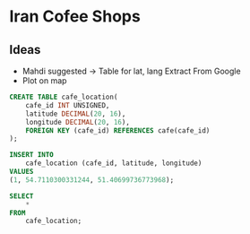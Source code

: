 # Iran Cofee Shops

## Ideas
- Mahdi suggested → Table for lat, lang Extract From Google
- Plot on map

```sql
CREATE TABLE cafe_location(
    cafe_id INT UNSIGNED,
    latitude DECIMAL(20, 16),
    longitude DECIMAL(20, 16),
    FOREIGN KEY (cafe_id) REFERENCES cafe(cafe_id)
);

INSERT INTO
    cafe_location (cafe_id, latitude, longitude)
VALUES
(1, 54.7110300331244, 51.40699736773968);

SELECT
    *
FROM
    cafe_location;
```
